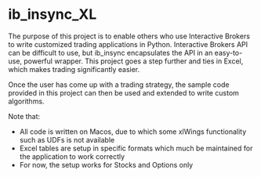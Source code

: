 # ib_insync_XL
The purpose of this project is to enable others who use Interactive Brokers to write customized trading applications in Python. Interactive Brokers API can be difficult to use, but ib_insync encapsulates the API in an easy-to-use, powerful wrapper. This project goes a step further and ties in Excel, which makes trading significantly easier.

Once the user has come up with a trading strategy, the sample code provided in this project can then be used and extended to write custom algorithms.

Note that:
- All code is written on Macos, due to which some xlWings functionality such as UDFs is not available
- Excel tables are setup in specific formats which much be maintained for the application to work correctly
- For now, the setup works for Stocks and Options only

